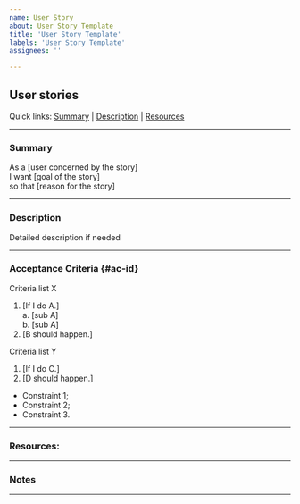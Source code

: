 ```yaml
---
name: User Story
about: User Story Template
title: 'User Story Template'
labels: 'User Story Template'
assignees: ''

---
```


## User stories

Quick links: [Summary](#summary) | [Description](#description) | [Resources](#resources)

---

### Summary

As a [user concerned by the story]  
I want [goal of the story]  
so that [reason for the story]  

---

### Description

Detailed description if needed

---

### Acceptance Criteria {#ac-id}

Criteria list X
1. [If I do A.]  
    a. [sub A]  
    b. [sub A]   
2. [B should happen.]

Criteria list Y
1. [If I do C.]
2. [D should happen.]


- Constraint 1;
- Constraint 2;
- Constraint 3.

---

### Resources:

---

### Notes

---



